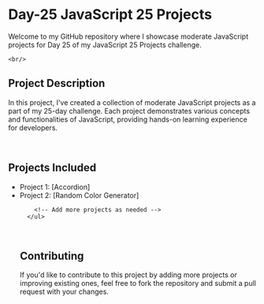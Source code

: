  <h1>Day-25 JavaScript 25 Projects</h1>
    <p>Welcome to my GitHub repository where I showcase moderate JavaScript projects for Day 25 of my JavaScript 25 Projects challenge.</p>

    <br/>

<h2>Project Description</h2>
      <p>In this project, I've created a collection of moderate JavaScript projects as a part of my 25-day challenge. Each project demonstrates various concepts and functionalities of JavaScript, providing hands-on learning experience for developers.</p>
<br/>
<h2>Projects Included</h2>
      <ul>
        <li>Project 1: [Accordion]</li>
        <li>Project 2: [Random Color Generator]</li>
        
        <!-- Add more projects as needed -->
      </ul>
<br/>
  <h2>Contributing</h2>
      <p>If you'd like to contribute to this project by adding more projects or improving existing ones, feel free to fork the repository and submit a pull request with your changes.</p>
    </section>
